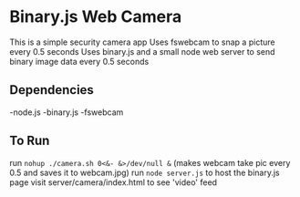 # Binary.js Web Camera 
This is a simple security camera app
Uses fswebcam to snap a picture every 0.5 seconds
Uses binary.js and a small node web server to send binary image data every 0.5 seconds

## Dependencies
-node.js
-binary.js
-fswebcam

## To Run
run `nohup ./camera.sh 0<&- &>/dev/null &` (makes webcam take pic every 0.5 and saves it to webcam.jpg)
run `node server.js` to host the binary.js page
visit server/camera/index.html to see 'video' feed


